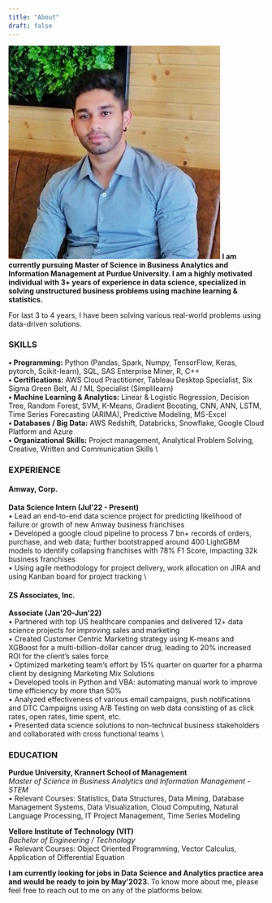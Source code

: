 ```yaml
---
title: "About"
draft: false
---
```

![image](/Cover_About_Me.JPG "Shikhar Kanaskar")
**I am currently pursuing Master of Science in Business Analytics and Information Management at Purdue University. I am a highly motivated individual with 3+ years of experience in data science, specialized in solving unstructured business problems using machine learning & statistics.** 

For last 3 to 4 years, I have been solving various real-world problems using data-driven solutions.

### SKILLS
**•	Programming:** Python (Pandas, Spark, Numpy, TensorFlow, Keras, pytorch, Scikit-learn), SQL, SAS Enterprise Miner, R, C++ \
**•	Certifications:** AWS Cloud Practitioner, Tableau Desktop Specialist, Six Sigma Green Belt, AI / ML Specialist (Simplilearn) \
**•	Machine Learning & Analytics:** Linear & Logistic Regression, Decision Tree, Random Forest, SVM, K-Means, Gradient Boosting, CNN, ANN, LSTM, Time Series Forecasting (ARIMA), Predictive Modeling, MS-Excel \
**•	Databases / Big Data:** AWS Redshift, Databricks, Snowflake, Google Cloud Platform and Azure \
**•	Organizational Skills:** Project management, Analytical Problem Solving, Creative, Written and Communication Skills \


### EXPERIENCE 
#### Amway, Corp. 
**Data Science Intern (Jul'22 - Present)** \
•	Lead an end-to-end data science project for predicting likelihood of failure or growth of new Amway business franchises \
•	Developed a google cloud pipeline to process 7 bn+ records of orders, purchase, and web data; further bootstrapped around 400 LightGBM models to identify collapsing franchises with 78% F1 Score, impacting 32k business franchises \
•	Using agile methodology for project delivery, work allocation on JIRA and using Kanban board for project tracking \

#### ZS Associates, Inc. 
**Associate (Jan'20-Jun'22)** \
•	Partnered with top US healthcare companies and delivered 12+ data science projects for improving sales and marketing \
•	Created Customer Centric Marketing strategy using K-means and XGBoost for a multi-billion-dollar cancer drug, leading to 20% increased ROI for the client’s sales force \
•	Optimized marketing team’s effort by 15% quarter on quarter for a pharma client by designing Marketing Mix Solutions \
•	Developed tools in Python and VBA: automating manual work to improve time efficiency by more than 50% \
•	Analyzed effectiveness of various email campaigns, push notifications and DTC Campaigns using A/B Testing on web data consisting of as click rates, open rates, time spent, etc. \
•	Presented data science solutions to non-technical business stakeholders and collaborated with cross functional teams \


### EDUCATION 
**Purdue University, Krannert School of Management** \
*Master of Science in Business Analytics and Information Management - STEM* \
•	Relevant Courses: Statistics, Data Structures, Data Mining, Database Management Systems, Data Visualization, Cloud Computing, Natural Language Processing, IT Project Management, Time Series Modeling

**Vellore Institute of Technology (VIT)**\
*Bachelor of Engineering / Technology* \
•	Relevant Courses: Object Oriented Programming, Vector Calculus, Application of Differential Equation


**I am currently looking for jobs in Data Science and Analytics practice area and would be ready to join by May'2023.** To know more about me, please feel free to reach out to me on any of the platforms below.
